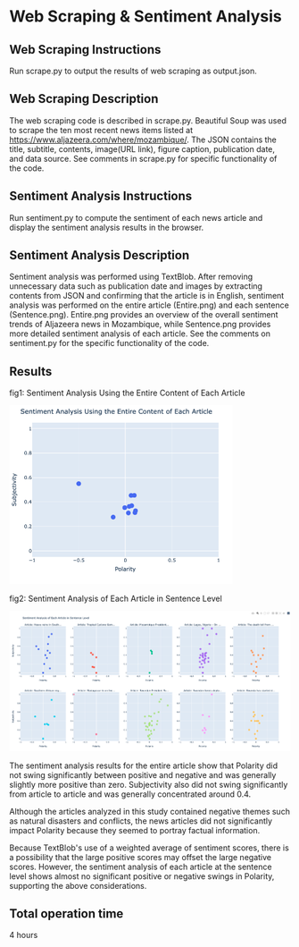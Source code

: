 # Web Scraping & Sentiment Analysis

## Web Scraping Instructions
Run scrape.py to output the results of web scraping as output.json.  
## Web Scraping Description
The web scraping code is described in scrape.py. Beautiful Soup was used to scrape the ten most recent news items listed at https://www.aljazeera.com/where/mozambique/. The JSON contains the title, subtitle, contents, image(URL link), figure caption, publication date, and data source. See comments in scrape.py for specific functionality of the code.  

## Sentiment Analysis Instructions
Run sentiment.py to compute the sentiment of each news article and display the sentiment analysis results in the browser.  
## Sentiment Analysis Description
Sentiment analysis was performed using TextBlob.
After removing unnecessary data such as publication date and images by extracting contents from JSON and confirming that the article is in English, sentiment analysis was performed on the entire article (Entire.png) and each sentence (Sentence.png).
Entire.png provides an overview of the overall sentiment trends of Aljazeera news in Mozambique, while Sentence.png provides more detailed sentiment analysis of each article.
See the comments on sentiment.py for the specific functionality of the code.  
## Results
fig1: Sentiment Analysis Using the Entire Content of Each Article 
<p>
  <img src="screenshot/Entire.png" alt="drawing" width="400"/>
</p>

fig2: Sentiment Analysis of Each Article in Sentence Level
<p>
  <img src="screenshot/Sentence.png" alt="drawing" width="900"/>
</p>

The sentiment analysis results for the entire article show that Polarity did not swing significantly between positive and negative and was generally slightly more positive than zero.
Subjectivity also did not swing significantly from article to article and was generally concentrated around 0.4.  

Although the articles analyzed in this study contained negative themes such as natural disasters and conflicts, the news articles did not significantly impact Polarity because they seemed to portray factual information.  

Because TextBlob's use of a weighted average of sentiment scores, there is a possibility that the large positive scores may offset the large negative scores. However, the sentiment analysis of each article at the sentence level shows almost no significant positive or negative swings in Polarity, supporting the above considerations.  


## Total operation time  
4 hours
